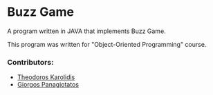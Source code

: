 # Buzz Game

A program written in JAVA that implements Buzz Game.

Τhis program was written for "Object-Oriented Programming" course.

### Contributors:
* [Theodoros Karolidis](https://github.com/karolidis)
* [Giorgos Panagiotatos](https://github.com/panagiotat)
